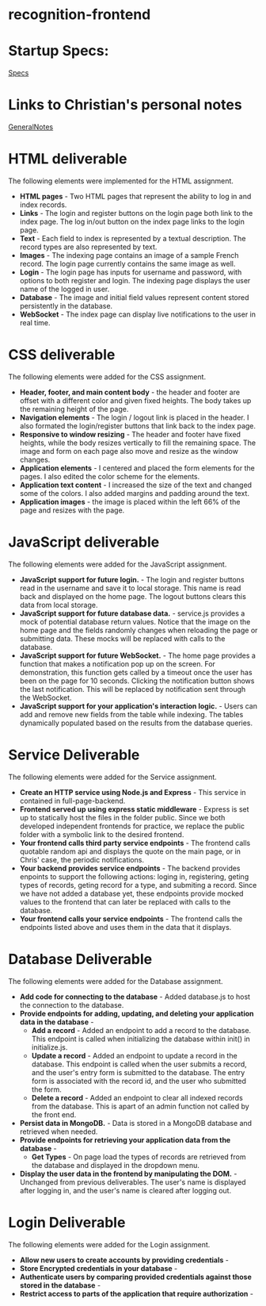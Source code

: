 # recognition-frontend

# Startup Specs:

[Specs](startupSpec.md)

# Links to Christian's personal notes

[GeneralNotes](/notes.md)

# HTML deliverable

The following elements were implemented for the HTML assignment.

- **HTML pages** - Two HTML pages that represent the ability to log in and index records.
- **Links** - The login and register buttons on the login page both link to the index page. The log in/out button on the index page links to the login page.
- **Text** - Each field to index is represented by a textual description. The record types are also represented by text.
- **Images** - The indexing page contains an image of a sample French record. The login page currently contains the same image as well.
- **Login** - The login page has inputs for username and password, with options to both register and login. The indexing page displays the user name of the logged in user.
- **Database** - The image and initial field values represent content stored persistently in the database.
- **WebSocket** - The index page can display live notifications to the user in real time.

# CSS deliverable

The following elements were added for the CSS assignment.

- **Header, footer, and main content body** - the header and footer are offset with a different color and given fixed heights. The body takes up the remaining height of the page.
- **Navigation elements** - The login / logout link is placed in the header. I also formated the login/register buttons that link back to the index page.
- **Responsive to window resizing** - The header and footer have fixed heights, while the body resizes vertically to fill the remaining space. The image and form on each page also move and resize as the window changes.
- **Application elements** - I centered and placed the form elements for the pages. I also edited the color scheme for the elements.
- **Application text content** - I increased the size of the text and changed some of the colors. I also added margins and padding around the text.
- **Application images** - the image is placed within the left 66% of the page and resizes with the page.

# JavaScript deliverable

The following elements were added for the JavaScript assignment.

- **JavaScript support for future login.** - The login and register buttons read in the username and save it to local storage. This name is read back and displayed on the home page. The logout buttons clears this data from local storage.
- **JavaScript support for future database data.** - service.js provides a mock of potential database return values. Notice that the image on the home page and the fields randomly changes when reloading the page or submitting data. These mocks will be replaced with calls to the database.
- **JavaScript support for future WebSocket.** - The home page provides a function that makes a notification pop up on the screen. For demonstration, this function gets called by a timeout once the user has been on the page for 10 seconds. Clicking the notification button shows the last notification. This will be replaced by notification sent through the WebSocket.
- **JavaScript support for your application's interaction logic.** - Users can add and remove new fields from the table while indexing. The tables dynamically populated based on the results from the database queries.

# Service Deliverable

The following elements were added for the Service assignment.

- **Create an HTTP service using Node.js and Express** - This service in contained in full-page-backend.
- **Frontend served up using express static middleware** - Express is set up to statically host the files in the folder public. Since we both developed independent frontends for practice, we replace the public folder with a symbolic link to the desired frontend.
- **Your frontend calls third party service endpoints** - The frontend calls quotable random api and displays the quote on the main page, or in Chris' case, the periodic notifications.
- **Your backend provides service endpoints** - The backend provides enpoints to support the following actions: loging in, registering, geting types of records, geting record for a type, and submiting a record. Since we have not added a database yet, these endpoints provide mocked values to the frontend that can later be replaced with calls to the database.
- **Your frontend calls your service endpoints** - The frontend calls the endpoints listed above and uses them in the data that it displays.

# Database Deliverable

The following elements were added for the Database assignment.

- **Add code for connecting to the database** - Added database.js to host the connection to the database.
- **Provide endpoints for adding, updating, and deleting your application data in the database** -
  - **Add a record** - Added an endpoint to add a record to the database. This endpoint is called when initializing the database within init() in initialize.js.
  - **Update a record** - Added an endpoint to update a record in the database. This endpoint is called when the user submits a record, and the user's entry form is submitted to the database. The entry form is associated with the record id, and the user who submitted the form.
  - **Delete a record** - Added an endpoint to clear all indexed records from the database. This is apart of an admin function not called by the front end.
- **Persist data in MongoDB.** - Data is stored in a MongoDB database and retrieved when needed.
- **Provide endpoints for retrieving your application data from the database** -
  - **Get Types** - On page load the types of records are retrieved from the database and displayed in the dropdown menu.
- **Display the user data in the frontend by manipulating the DOM.** - Unchanged from previous deliverables. The user's name is displayed after logging in, and the user's name is cleared after logging out.

# Login Deliverable

The following elements were added for the Login assignment.

- **Allow new users to create accounts by providing credentials** -
- **Store Encrypted credentials in your database** -
- **Authenticate users by comparing provided credentials against those stored in the database** -
- **Restrict access to parts of the application that require authorization** -
